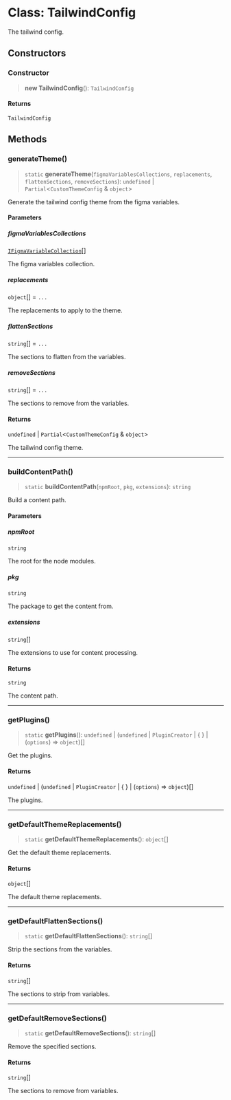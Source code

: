 # Class: TailwindConfig

The tailwind config.

## Constructors

### Constructor

> **new TailwindConfig**(): `TailwindConfig`

#### Returns

`TailwindConfig`

## Methods

### generateTheme()

> `static` **generateTheme**(`figmaVariablesCollections`, `replacements`, `flattenSections`, `removeSections`): `undefined` \| `Partial`\<`CustomThemeConfig` & `object`\>

Generate the tailwind config theme from the figma variables.

#### Parameters

##### figmaVariablesCollections

[`IFigmaVariableCollection`](../interfaces/IFigmaVariableCollection.md)[]

The figma variables collection.

##### replacements

`object`[] = `...`

The replacements to apply to the theme.

##### flattenSections

`string`[] = `...`

The sections to flatten from the variables.

##### removeSections

`string`[] = `...`

The sections to remove from the variables.

#### Returns

`undefined` \| `Partial`\<`CustomThemeConfig` & `object`\>

The tailwind config theme.

***

### buildContentPath()

> `static` **buildContentPath**(`npmRoot`, `pkg`, `extensions`): `string`

Build a content path.

#### Parameters

##### npmRoot

`string`

The root for the node modules.

##### pkg

`string`

The package to get the content from.

##### extensions

`string`[]

The extensions to use for content processing.

#### Returns

`string`

The content path.

***

### getPlugins()

> `static` **getPlugins**(): `undefined` \| (`undefined` \| `PluginCreator` \| \{ \} \| (`options`) => `object`)[]

Get the plugins.

#### Returns

`undefined` \| (`undefined` \| `PluginCreator` \| \{ \} \| (`options`) => `object`)[]

The plugins.

***

### getDefaultThemeReplacements()

> `static` **getDefaultThemeReplacements**(): `object`[]

Get the default theme replacements.

#### Returns

`object`[]

The default theme replacements.

***

### getDefaultFlattenSections()

> `static` **getDefaultFlattenSections**(): `string`[]

Strip the sections from the variables.

#### Returns

`string`[]

The sections to strip from variables.

***

### getDefaultRemoveSections()

> `static` **getDefaultRemoveSections**(): `string`[]

Remove the specified sections.

#### Returns

`string`[]

The sections to remove from variables.
